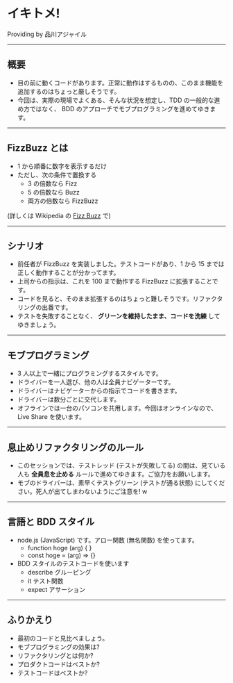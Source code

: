 # イキトメ!

Providing by 品川アジャイル


---

## 概要

- 目の前に動くコードがあります。正常に動作はするものの、このまま機能を追加するのはちょっと厳しそうです。
- 今回は、実際の現場でよくある、そんな状況を想定し、TDD の一般的な進め方ではなく、 BDD のアプローチでモブプログラミングを進めてゆきます。

---

## FizzBuzz とは

- 1 から順番に数字を表示するだけ
- ただし、次の条件で置換する
  - 3 の倍数なら Fizz
  - 5 の倍数なら Buzz
  - 両方の倍数なら FizzBuzz

(詳しくは Wikipedia の [Fizz Buzz](https://ja.wikipedia.org/wiki/Fizz_Buzz) で)

---

## シナリオ

- 前任者が FizzBuzz を実装しました。テストコードがあり、1 から 15 までは正しく動作することが分かってます。
- 上司からの指示は、これを 100 まで動作する FizzBuzz に拡張することです。
- コードを見ると、そのまま拡張するのはちょっと難しそうです。リファクタリングの出番です。
- テストを失敗することなく、 **グリーンを維持したまま、コードを洗練** してゆきましょう。

---

## モブプログラミング

- 3 人以上で一緒にプログラミングするスタイルです。
- ドライバーを一人選び、他の人は全員ナビゲーターです。
- ドライバーはナビゲーターからの指示でコードを書きます。
- ドライバーは数分ごとに交代します。
- オフラインでは一台のパソコンを共用します。今回はオンラインなので、 Live Share を使います。

---

## 息止めリファクタリングのルール

- このセッションでは、テストレッド (テストが失敗してる) の間は、見ている人も **全員息を止める** ルールで進めてゆきます。ご協力をお願いします。
- モブのドライバーは、素早くテストグリーン (テストが通る状態) にしてください。死人が出てしまわないようにご注意を! w


---

## 言語と BDD スタイル

- node.js (JavaScript) です。アロー関数 (無名関数) を使ってます。
  - function hoge (arg) { }
  - const hoge = (arg) => {}
- BDD スタイルのテストコードを使います
  - describe グルーピング
  - it テスト関数
  - expect アサーション

---

## ふりかえり

- 最初のコードと見比べましょう。
- モブプログラミングの効果は?
- リファクタリングとは何か?
- プロダクトコードはベストか?
- テストコードはベストか?
